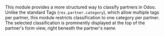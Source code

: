 This module provides a more structured way to classify partners in Odoo. Unlike the standard Tags (`res.partner.category`), which allow multiple tags per partner, this module restricts classification to one category per partner. The selected classification is prominently displayed at the top of the partner's form view, right beneath the partner's name.
